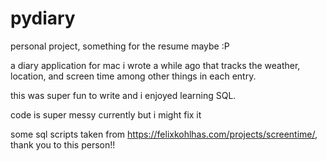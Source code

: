 # pydiary
personal project, something for the resume maybe :P

a diary application for mac i wrote a while ago that tracks the weather, location, and screen time among other things in each entry.

this was super fun to write and i enjoyed learning SQL.

code is super messy currently but i might fix it


some sql scripts taken from https://felixkohlhas.com/projects/screentime/, thank you to this person!!
